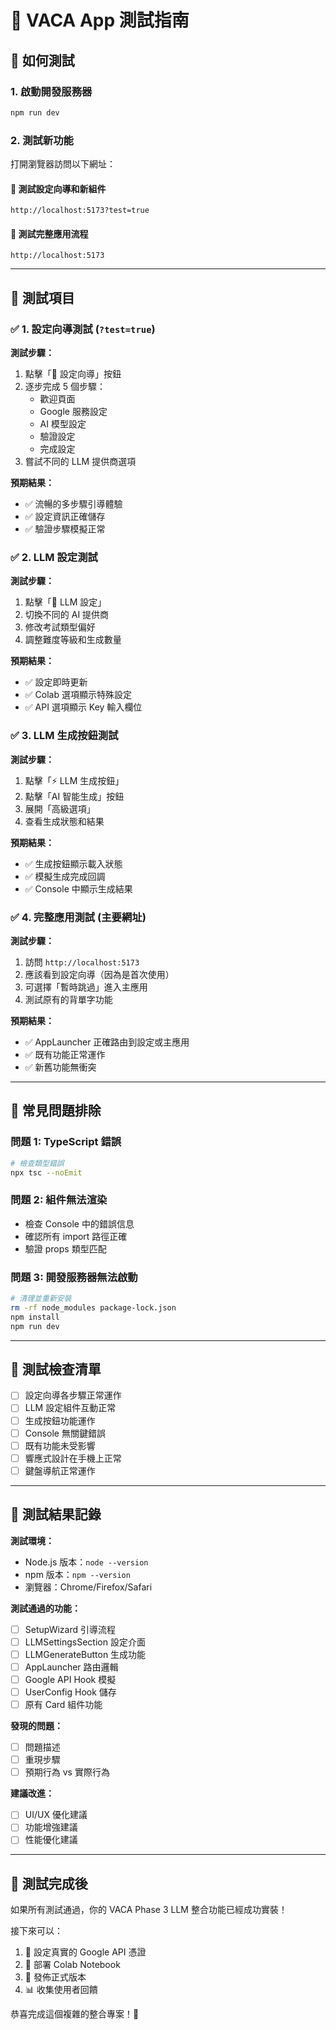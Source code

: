 # 🧪 VACA App 測試指南

## 🚀 如何測試

### 1. 啟動開發服務器
```bash
npm run dev
```

### 2. 測試新功能
打開瀏覽器訪問以下網址：

#### 🔧 測試設定向導和新組件
```
http://localhost:5173?test=true
```

#### 🎯 測試完整應用流程
```
http://localhost:5173
```

---

## 🧩 測試項目

### ✅ 1. 設定向導測試 (`?test=true`)

**測試步驟：**
1. 點擊「🔧 設定向導」按鈕
2. 逐步完成 5 個步驟：
   - 歡迎頁面
   - Google 服務設定
   - AI 模型設定  
   - 驗證設定
   - 完成設定
3. 嘗試不同的 LLM 提供商選項

**預期結果：**
- ✅ 流暢的多步驟引導體驗
- ✅ 設定資訊正確儲存
- ✅ 驗證步驟模擬正常

### ✅ 2. LLM 設定測試

**測試步驟：**
1. 點擊「🧠 LLM 設定」
2. 切換不同的 AI 提供商
3. 修改考試類型偏好
4. 調整難度等級和生成數量

**預期結果：**
- ✅ 設定即時更新
- ✅ Colab 選項顯示特殊設定
- ✅ API 選項顯示 Key 輸入欄位

### ✅ 3. LLM 生成按鈕測試

**測試步驟：**
1. 點擊「⚡ LLM 生成按鈕」
2. 點擊「AI 智能生成」按鈕
3. 展開「高級選項」
4. 查看生成狀態和結果

**預期結果：**
- ✅ 生成按鈕顯示載入狀態
- ✅ 模擬生成完成回調
- ✅ Console 中顯示生成結果

### ✅ 4. 完整應用測試 (主要網址)

**測試步驟：**
1. 訪問 `http://localhost:5173`
2. 應該看到設定向導（因為是首次使用）
3. 可選擇「暫時跳過」進入主應用
4. 測試原有的背單字功能

**預期結果：**
- ✅ AppLauncher 正確路由到設定或主應用
- ✅ 既有功能正常運作
- ✅ 新舊功能無衝突

---

## 🐛 常見問題排除

### 問題 1: TypeScript 錯誤
```bash
# 檢查類型錯誤
npx tsc --noEmit
```

### 問題 2: 組件無法渲染
- 檢查 Console 中的錯誤信息
- 確認所有 import 路徑正確
- 驗證 props 類型匹配

### 問題 3: 開發服務器無法啟動
```bash
# 清理並重新安裝
rm -rf node_modules package-lock.json
npm install
npm run dev
```

---

## 🎯 測試檢查清單

- [ ] 設定向導各步驟正常運作
- [ ] LLM 設定組件互動正常
- [ ] 生成按鈕功能運作
- [ ] Console 無關鍵錯誤
- [ ] 既有功能未受影響
- [ ] 響應式設計在手機上正常
- [ ] 鍵盤導航正常運作

---

## 📝 測試結果記錄

**測試環境：**
- Node.js 版本：`node --version`
- npm 版本：`npm --version`
- 瀏覽器：Chrome/Firefox/Safari

**測試通過的功能：**
- [ ] SetupWizard 引導流程
- [ ] LLMSettingsSection 設定介面
- [ ] LLMGenerateButton 生成功能
- [ ] AppLauncher 路由邏輯
- [ ] Google API Hook 模擬
- [ ] UserConfig Hook 儲存
- [ ] 原有 Card 組件功能

**發現的問題：**
- [ ] 問題描述
- [ ] 重現步驟
- [ ] 預期行為 vs 實際行為

**建議改進：**
- [ ] UI/UX 優化建議
- [ ] 功能增強建議
- [ ] 性能優化建議

---

## 🎉 測試完成後

如果所有測試通過，你的 VACA Phase 3 LLM 整合功能已經成功實裝！

接下來可以：
1. 🔧 設定真實的 Google API 憑證
2. 📱 部署 Colab Notebook
3. 🚀 發佈正式版本
4. 📊 收集使用者回饋

恭喜完成這個複雜的整合專案！🎯